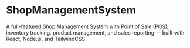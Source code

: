 # ShopManagementSystem
A full-featured Shop Management System with Point of Sale (POS), inventory tracking, product management, and sales reporting — built with React, Node.js, and TailwindCSS.
